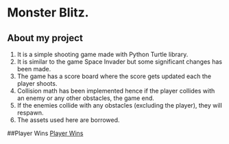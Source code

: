 # Monster Blitz.




## About my project
<ol>
    <li>It is a simple shooting game made with Python Turtle library.</li>
    <li>It is similar to the game Space Invader but some significant changes has been made.</li>
    <li>The game has a score board where the score gets updated each the player shoots.</li>
    <li>Collision math has been implemented hence if the player collides with an enemy or any other obstacles, the game end.</li>
    <li>If the enemies collide with any obstacles (excluding the player), they will respawn.</li>
    <li>The assets used here are borrowed.</li>
</ol>

##Player Wins
[Player Wins](https://streamable.com/kuq0dz)